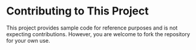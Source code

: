 # Contributing to This Project

This project provides sample code for reference purposes and is not expecting contributions. However, you are welcome to fork the repository for your own use.
